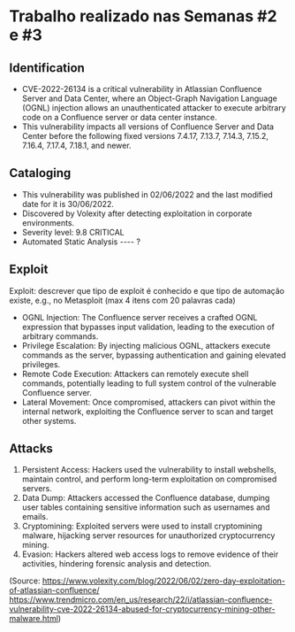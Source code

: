 
# Trabalho realizado nas Semanas #2 e #3

## Identification 

- CVE-2022-26134 is a critical vulnerability in Atlassian Confluence Server and Data Center, where an Object-Graph Navigation Language (OGNL) injection allows an unauthenticated attacker to execute arbitrary code on a Confluence server or data center instance. 
- This vulnerability impacts all versions of Confluence Server and Data Center before the following fixed versions 7.4.17, 7.13.7, 7.14.3, 7.15.2, 7.16.4, 7.17.4, 7.18.1, and newer.


## Cataloging

- This vulnerability was published in 02/06/2022 and the last modified date for it is 30/06/2022.
- Discovered by Volexity after detecting exploitation in corporate environments.
- Severity level: 9.8 CRITICAL
- Automated Static Analysis ---- ?


## Exploit

Exploit: descrever que tipo de exploit é conhecido e que tipo de automação existe, e.g., no Metasploit (max 4 itens com 20 palavras cada)

- OGNL Injection: The Confluence server receives a crafted OGNL expression that bypasses input validation, leading to the execution of arbitrary commands.
- Privilege Escalation: By injecting malicious OGNL, attackers execute commands as the server, bypassing authentication and gaining elevated privileges.
- Remote Code Execution: Attackers can remotely execute shell commands, potentially leading to full system control of the vulnerable Confluence server.
- Lateral Movement: Once compromised, attackers can pivot within the internal network, exploiting the Confluence server to scan and target other systems.


## Attacks

1. Persistent Access: Hackers used the vulnerability to install webshells, maintain control, and perform long-term exploitation on compromised servers.
2. Data Dump: Attackers accessed the Confluence database, dumping user tables containing sensitive information such as usernames and emails.
3. Cryptomining: Exploited servers were used to install cryptomining malware, hijacking server resources for unauthorized cryptocurrency mining.
4. Evasion: Hackers altered web access logs to remove evidence of their activities, hindering forensic analysis and detection.

(Source:
https://www.volexity.com/blog/2022/06/02/zero-day-exploitation-of-atlassian-confluence/
https://www.trendmicro.com/en_us/research/22/i/atlassian-confluence-vulnerability-cve-2022-26134-abused-for-cryptocurrency-mining-other-malware.html)
